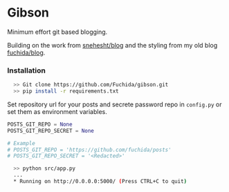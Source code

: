 # Gibson
Minimum effort git based blogging.

Building on the work from [snehesht/blog](https://github.com/snehesht/blog) and the styling from
my old blog [fuchida/blog](https://github.com/Fuchida/Archive/tree/master/blog.fuchida.me).

### Installation

```sh
  >> Git clone https://github.com/Fuchida/gibson.git
  >> pip install -r requirements.txt
```

Set repository url for your posts and secrete password repo in `config.py`
or set them as environment variables.

```python
POSTS_GIT_REPO = None
POSTS_GIT_REPO_SECRET = None

# Example
# POSTS_GIT_REPO = 'https://github.com/fuchida/posts'
# POSTS_GIT_REPO_SECRET = '<Redacted>'
```

```sh
  >> python src/app.py
  ...
  * Running on http://0.0.0.0:5000/ (Press CTRL+C to quit)
```

